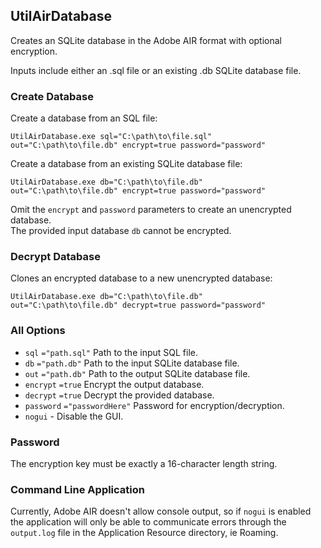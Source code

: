 ## UtilAirDatabase

Creates an SQLite database in the Adobe AIR format with optional encryption.

Inputs include either an .sql file or an existing .db SQLite database file. 

### Create Database

Create a database from an SQL file:
```
UtilAirDatabase.exe sql="C:\path\to\file.sql" 
out="C:\path\to\file.db" encrypt=true password="password"
```
Create a database from an existing SQLite database file:
```
UtilAirDatabase.exe db="C:\path\to\file.db" 
out="C:\path\to\file.db" encrypt=true password="password"
```
Omit the `encrypt` and `password` parameters to create an unencrypted database.  
The provided input database `db` cannot be encrypted.

### Decrypt Database

Clones an encrypted database to a new unencrypted database:
```
UtilAirDatabase.exe db="C:\path\to\file.db" 
out="C:\path\to\file.db" decrypt=true password="password"
```

### All Options

- `sql` `="path.sql"` Path to the input SQL file.
- `db` `="path.db"` Path to the input SQLite database file.
- `out` `="path.db"` Path to the output SQLite database file.
- `encrypt` `=true` Encrypt the output database.
- `decrypt`  `=true` Decrypt the provided database.
- `password`  `="passwordHere"` Password for encryption/decryption.
- `nogui` - Disable the GUI.

### Password

The encryption key must be exactly a 16-character length string.


### Command Line Application

Currently, Adobe AIR doesn't allow console output, so if `nogui` is enabled the application will only be able to communicate errors through the `output.log` file in the Application Resource directory, ie Roaming.